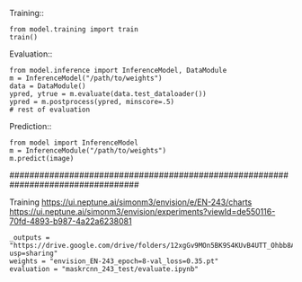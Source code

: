 Training::
    
    from model.training import train
    train()

Evaluation::

    from model.inference import InferenceModel, DataModule
    m = InferenceModel("/path/to/weights")
    data = DataModule()
    ypred, ytrue = m.evaluate(data.test_dataloader())
    ypred = m.postprocess(ypred, minscore=.5)
    # rest of evaluation

Prediction::
    
    from model import InferenceModel
    m = InferenceModule("/path/to/weights")
    m.predict(image)

##################################################################################

Training
    https://ui.neptune.ai/simonm3/envision/e/EN-243/charts
    https://ui.neptune.ai/simonm3/envision/experiments?viewId=de550116-70fd-4893-b987-4a22a6238081

    _outputs = "https://drive.google.com/drive/folders/12xgGv9MOn5BK9S4KUvB4UTT_Ohbb8AJE?usp=sharing"
    weights = "envision_EN-243_epoch=8-val_loss=0.35.pt"
    evaluation = "maskrcnn_243_test/evaluate.ipynb" 
    

